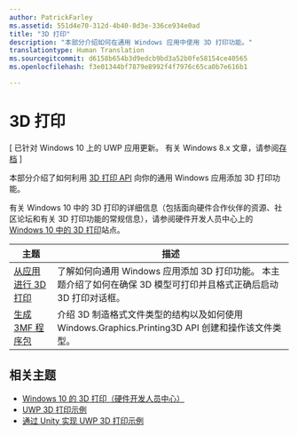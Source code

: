 ```yaml
---
author: PatrickFarley
ms.assetid: 551d4e70-312d-4b40-8d3e-336ce934e0ad
title: "3D 打印"
description: "本部分介绍如何在通用 Windows 应用中使用 3D 打印功能。"
translationtype: Human Translation
ms.sourcegitcommit: d6158b654b3d9edcb9bd3a52b0fe58154ce40565
ms.openlocfilehash: f3e01344bf7879e8992f4f7976c65ca0b7e616b1

---
```

# 3D 打印

\[ 已针对 Windows 10 上的 UWP 应用更新。 有关 Windows 8.x 文章，请参阅[存档](http://go.microsoft.com/fwlink/p/?linkid=619132) \]

本部分介绍了如何利用 [3D 打印 API](https://msdn.microsoft.com/library/windows/apps/windows.graphics.printing3d.aspx) 向你的通用 Windows 应用添加 3D 打印功能。  

<!-- ![the 3D printing from Unity sample uses Windows 3D print APIs to facilitate the printing of a textured model asset from Unity software](images/unity-app-screenshot-002.png) -->

有关 Windows 10 中的 3D 打印的详细信息（包括面向硬件合作伙伴的资源、社区论坛和有关 3D 打印功能的常规信息），请参阅硬件开发人员中心上的 [Windows 10 中的 3D 打印](https://developer.microsoft.com/windows/hardware/3d-print-support-windows-10)站点。

| 主题 | 描述 | 
|-------|-------------|
| [从应用进行 3D 打印](3d-print-from-app.md) | 了解如何向通用 Windows 应用添加 3D 打印功能。 本主题介绍了如何在确保 3D 模型可打印并且格式正确后启动 3D 打印对话框。 |
| [生成 3MF 程序包](generate-3mf.md) | 介绍 3D 制造格式文件类型的结构以及如何使用 Windows.Graphics.Printing3D API 创建和操作该文件类型。 |

## 相关主题

* [Windows 10 的 3D 打印（硬件开发人员中心）](https://developer.microsoft.com/windows/hardware/3d-print-support-windows-10)
* [UWP 3D 打印示例](https://github.com/Microsoft/Windows-universal-samples/tree/master/Samples/3DPrinting)
* [通过 Unity 实现 UWP 3D 打印示例](https://github.com/Microsoft/Windows-universal-samples/tree/master/Samples/3DPrintingFromUnity)

 




<!--HONumber=Sep16_HO2-->


